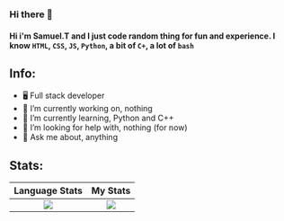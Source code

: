 ### Hi there 👋

#### Hi i'm Samuel.T and I just code random thing for fun and experience. I know `HTML`, `CSS`, `JS`, `Python`, a bit of `C+`, a lot of `bash`

## Info:

- 🖥️ Full stack developer
- 🔭 I’m currently working on, nothing
- 🌱 I’m currently learning, Python and C++
- 🤔 I’m looking for help with, nothing (for now)
- 💬 Ask me about, anything 

## Stats:

Language Stats             |  My Stats
:-------------------------:|:-------------------------:
![](https://github-readme-stats.vercel.app/api/top-langs/?username=samuel20354&langs_count=5&layout=compact&theme=dark&hide_title=true)  |  ![](https://github-readme-stats.vercel.app/api?username=samuel20354&theme=dark&hide_title=true&count_private=true&show_icons=true)
